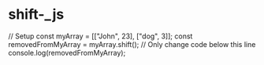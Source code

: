 # shift-_js

// Setup
const myArray = [["John", 23], ["dog", 3]];
const removedFromMyArray = myArray.shift();
// Only change code below this line
console.log(removedFromMyArray);
